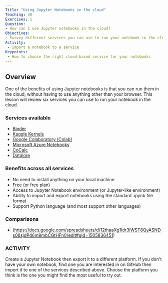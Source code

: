 ```yaml
---
Title: "Using Jupyter Notebooks in the cloud"
Teaching: 30
Exercises: 1
Question:
- How can I use Jupyter notebooks in the cloud?
Objectives:
- Survey different services you can use to run your notebook in the cloud
Activity:
 - Import a notebook to a service
Keypoints:
 - How to choose the right cloud-based service for your notebooks
---
```


## Overview

One of the benefits of using Jupyter notebooks is that you can run them in the cloud, without having to use anything other than your browser. This lesson will review six services you can use to run your notebook in the cloud.

### Services available

* [Binder](https://mybinder.org/)
* [Kaggle Kernels](https://www.kaggle.com/kernels)
* [Google Colaboratory (Colab)](https://colab.research.google.com)
* [Microsoft Azure Notebooks](https://notebooks.azure.com/)
* [CoCalc](https://cocalc.com/doc/jupyter-notebook.html)
* [Datalore](https://datalore.io/)

### Benefits across all services

*	No need to install anything on your local machine
*	Free (or free plan)
*	Access to Jupyter Notebook environment (or Jupyter-like environment)
*	Ability to import and export notebooks using the standard .ipynb file format
*	Support Python language (and most support other languages)

### Comparisons

* (https://docs.google.com/spreadsheets/d/12thaaXg1Idr3iWST8QyASNDs08sjdPd6m9mbCGtHFn0/edit#gid=1505836451)

### ACTIVITY

Create a Jupyter Notebook then export it to a different platform. If you don't have your own notebook, find one you are interested in on GitHub then import it to one of the services described above. Choose the platform you think is the one you might find the most useful to try out. 

